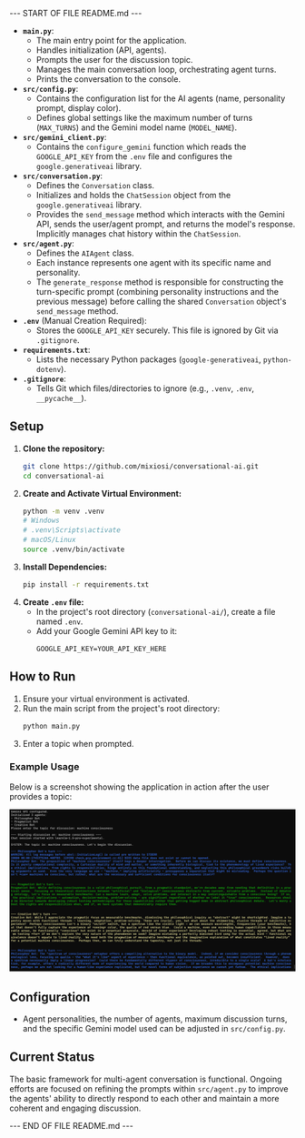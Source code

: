 --- START OF FILE README.md ---


*   **`main.py`**:
    *   The main entry point for the application.
    *   Handles initialization (API, agents).
    *   Prompts the user for the discussion topic.
    *   Manages the main conversation loop, orchestrating agent turns.
    *   Prints the conversation to the console.
*   **`src/config.py`**:
    *   Contains the configuration list for the AI agents (name, personality prompt, display color).
    *   Defines global settings like the maximum number of turns (`MAX_TURNS`) and the Gemini model name (`MODEL_NAME`).
*   **`src/gemini_client.py`**:
    *   Contains the `configure_gemini` function which reads the `GOOGLE_API_KEY` from the `.env` file and configures the `google.generativeai` library.
*   **`src/conversation.py`**:
    *   Defines the `Conversation` class.
    *   Initializes and holds the `ChatSession` object from the `google.generativeai` library.
    *   Provides the `send_message` method which interacts with the Gemini API, sends the user/agent prompt, and returns the model's response. Implicitly manages chat history within the `ChatSession`.
*   **`src/agent.py`**:
    *   Defines the `AIAgent` class.
    *   Each instance represents one agent with its specific name and personality.
    *   The `generate_response` method is responsible for constructing the turn-specific prompt (combining personality instructions and the previous message) before calling the shared `Conversation` object's `send_message` method.
*   **`.env`** (Manual Creation Required):
    *   Stores the `GOOGLE_API_KEY` securely. This file is ignored by Git via `.gitignore`.
*   **`requirements.txt`**:
    *   Lists the necessary Python packages (`google-generativeai`, `python-dotenv`).
*   **`.gitignore`**:
    *   Tells Git which files/directories to ignore (e.g., `.venv`, `.env`, `__pycache__`).

## Setup

1.  **Clone the repository:**
    ```bash
    git clone https://github.com/mixiosi/conversational-ai.git
    cd conversational-ai
    ```
2.  **Create and Activate Virtual Environment:**
    ```bash
    python -m venv .venv
    # Windows
    # .venv\Scripts\activate
    # macOS/Linux
    source .venv/bin/activate
    ```
3.  **Install Dependencies:**
    ```bash
    pip install -r requirements.txt
    ```
4.  **Create `.env` file:**
    *   In the project's root directory (`conversational-ai/`), create a file named `.env`.
    *   Add your Google Gemini API key to it:
        ```
        GOOGLE_API_KEY=YOUR_API_KEY_HERE
        ```

## How to Run

1.  Ensure your virtual environment is activated.
2.  Run the main script from the project's root directory:
    ```bash
    python main.py
    ```
3.  Enter a topic when prompted.

### Example Usage

Below is a screenshot showing the application in action after the user provides a topic:

![Demo screenshot of the conversational AI application in action](images/demo.png)

## Configuration

*   Agent personalities, the number of agents, maximum discussion turns, and the specific Gemini model used can be adjusted in `src/config.py`.

## Current Status

The basic framework for multi-agent conversation is functional. Ongoing efforts are focused on refining the prompts within `src/agent.py` to improve the agents' ability to directly respond to each other and maintain a more coherent and engaging discussion.

--- END OF FILE README.md ---